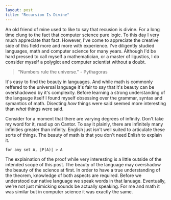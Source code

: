 ```yaml
---
layout: post
title: "Recursion Is Divine"
---
```


An old friend of mine used to like to say that recusion is divine. For a long time clung to the fact that computer science pure logic. To this day I very much appreciate that fact. However, I've come to appreciate the creative side of this field more and more with experience. I've diligently studied languages, math and computer science for many years. Although I'd be hard pressed to call myself a mathematician, or a master of ligustics, I do consider myself a polyglot and computer scientist without a doubt.

> "Numbers rule the universe." - Pythagoras

It's easy to find the beauty in languages. And while math is commonly reffered to the universal language it's fair to say that it's beauty can be overshadowed by it's complexity. Before learning a strong understanding of the langauge itself I found myself obsessing over the grammar, syntax and symantics of math. Disecting *how* things were said seemed more interesting than *what* things were said.

Consider for a moment that there are varying degrees of infinity. Don't take my word for it, read up on Cantor. To say it plainly, there are infinitely many infinities greater than infinity. English just isn't well suited to articulate these sorts of things. The beauty of math is that you don't need Enlish to explain it.

    for any set A, |P(A)| > A

The explaination of the proof while very interesting is a little outside of the intended scope of this post. The beauty of the language may overshadow the beauty of the science at first. In order to have a true understanding of the theorem, knowledge of both aspects are required. Before we understood our native language we speak words in that lanuage. Eventually, we're not just mimicking sounds be actually speaking. For me and math it was similar but in computer science it was exactly the same.
